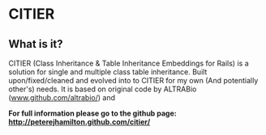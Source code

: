 CITIER
======

What is it?
-----------
CITIER (Class Inheritance & Table Inheritance Embeddings for Rails) is a solution for single and multiple class table inheritance. Built upon/fixed/cleaned and evolved into to CITIER for my own (And potentially other's) needs.
It is based on original code by ALTRABio (www.github.com/altrabio/) and

**For full information please go to the github page:**
**http://peterejhamilton.github.com/citier/**